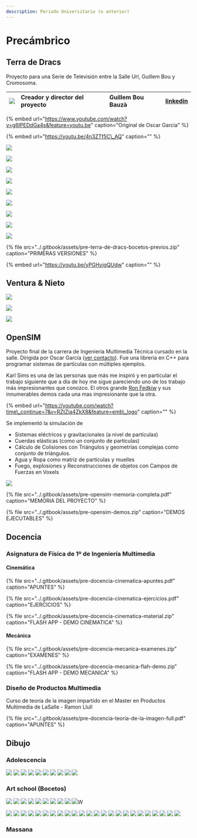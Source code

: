 ```yaml
---
description: Periodo Universitario (o anterior)
---
```


# Precámbrico

## Terra de Dracs

Proyecto para una Serie de Televisión entre la Salle Url, Guillem Bou y Cromosoma.

| ![](../.gitbook/assets/colaborator-guillem-bou-bauza.jpg) | Creador y director del proyecto | Guillem Bou Bauzà | [linkedin](https://www.linkedin.com/in/guillem-bou-bauz%C3%A0-910a6956/) |
| :--- | :--- | :--- | :--- |


{% embed url="https://www.youtube.com/watch?v=g6IPEDdGa4s&feature=youtu.be" caption="Original de Oscar Garcia" %}

{% embed url="https://youtu.be/4n3ZTf5C\_AQ" caption="" %}

![](../.gitbook/assets/pre-terra-de-dracs-bocetos-2-.jpg)

![](../.gitbook/assets/pre-terra-de-dracs-bocetos-10-.jpg)

![](../.gitbook/assets/pre-terra-de-dracs-bocetos-5-.jpg)

![](../.gitbook/assets/pre-terra-de-dracs-bocetos-4-.jpg)

![](../.gitbook/assets/pre-terra-de-dracs-bocetos-8-.jpg)

![](../.gitbook/assets/pre-terra-de-dracs-bocetos-7-.jpg)

![](../.gitbook/assets/pre-terra-de-dracs-bocetos-6-.jpg)

![](../.gitbook/assets/pre-terra-de-dracs-bocetos-1-.jpg)

![](../.gitbook/assets/pre-terra-de-dracs-bocetos-3-.jpg)

{% file src="../.gitbook/assets/pre-terra-de-dracs-bocetos-previos.zip" caption="PRIMERAS VERSIONES" %}

{% embed url="https://youtu.be/yPGHyjgQUdw" caption="" %}

## **Ventura & Nieto**

![](../.gitbook/assets/pre-draw-ventura-and-nieto-groucho-1-.jpg)

![](../.gitbook/assets/pre-draw-ventura-and-nieto-groucho-2-.jpg)

![](../.gitbook/assets/pre-draw-ventura-and-nieto-groucho-3-.jpg)

## OpenSIM

Proyecto final de la carrera de Ingeniería Multimedia Técnica cursado en la salle. Dirigida por Oscar García \([ver contacto](equipo.md#personas-que-nos-han-acompanado)\). Fue una libreria en C++ para programar sistemas de partículas con múltiples ejemplos.

Karl Sims es una de las personas que más me inspiró y en particular el trabajo siguiente que a día de hoy me sigue pareciendo uno de los trabajo más impresionantes que conozco. El otros grande [Ron Fedkiw](http://physbam.stanford.edu/~fedkiw/) y sus innumerables demos cada una mas impresionante que la otra.

{% embed url="https://youtube.com/watch?time\_continue=7&v=RZtZia4ZkX8&feature=emb\_logo" caption="" %}

Se implementó la simulación de

* Sistemas eléctricos y gravitacionales  \(a nivel de partículas\)
* Cuerdas elásticas \(como un conjunto de partículas\)
* Cálculo de Colisiones con Triángulos y geometrías complejas como conjunto de triángulos.
* Agua y Ropa como matriz de partículas y muelles 
* Fuego, explosiones y Reconstrucciones de objetos con Campos de Fuerzas en Voxels 

![](../.gitbook/assets/pre-docencia-opensim.jpg)

{% file src="../.gitbook/assets/pre-opensim-memoria-completa.pdf" caption="MEMORIA DEL PROYECTO" %}

{% file src="../.gitbook/assets/pre-opensim-demos.zip" caption="DEMOS EJECUTABLES" %}

## Docencia

### Asignatura de Física de 1º de Ingeniería Multimedia

#### Cinemática

{% file src="../.gitbook/assets/pre-docencia-cinematica-apuntes.pdf" caption="APUNTES" %}

{% file src="../.gitbook/assets/pre-docencia-cinematica-ejercicios.pdf" caption="EJERCICIOS" %}

{% file src="../.gitbook/assets/pre-docencia-cinematica-material.zip" caption="FLASH APP - DEMO CINEMATICA" %}

#### Mecánica

{% file src="../.gitbook/assets/pre-docencia-mecanica-examenes.zip" caption="EXAMENES" %}

{% file src="../.gitbook/assets/pre-docencia-mecanica-flah-demo.zip" caption="FLASH APP - DEMO MECANICA" %}

### Diseño de Productos Multimedia

Curso de teoría de la imagen impartido en el Master en Productos Multimedia de LaSalle - Ramon Llull

{% file src="../.gitbook/assets/pre-docencia-teoria-de-la-imagen-full.pdf" caption="APUNTES" %}

## Dibujo

### Adolescencia

![](../.gitbook/assets/pre-draw-16-1-.jpg) ![](../.gitbook/assets/pre-draw-16-2-.jpg) ![](../.gitbook/assets/pre-draw-16-3-.jpg) ![](../.gitbook/assets/pre-draw-16-4-.jpg) ![](../.gitbook/assets/pre-draw-16-5-.jpg) ![](../.gitbook/assets/pre-draw-16-6-.jpg) ![](../.gitbook/assets/pre-draw-16-7-.jpg) ![](../.gitbook/assets/pre-draw-16-8-.jpg) ![](../.gitbook/assets/pre-draw-16-9-.jpg) ![](../.gitbook/assets/pre-draw-16-10-.jpg)

### **Art school \(Bocetos\)**

![](../.gitbook/assets/pre-draw-art-1-.jpg) ![](https://github.com/Juancoll/gitbook-public/tree/5b031a56ff159403512a383d0d84929d1ecc0272/.gitbook/assets/pre-draw-art-2-.jpg) ![](https://github.com/Juancoll/gitbook-public/tree/5b031a56ff159403512a383d0d84929d1ecc0272/.gitbook/assets/pre-draw-art-3-.jpg) ![](https://github.com/Juancoll/gitbook-public/tree/5b031a56ff159403512a383d0d84929d1ecc0272/.gitbook/assets/pre-draw-art-4-.jpg) ![](https://github.com/Juancoll/gitbook-public/tree/5b031a56ff159403512a383d0d84929d1ecc0272/.gitbook/assets/pre-draw-art-5-.jpg) ![](https://github.com/Juancoll/gitbook-public/tree/5b031a56ff159403512a383d0d84929d1ecc0272/.gitbook/assets/pre-draw-art-6-.jpg) ![](https://github.com/Juancoll/gitbook-public/tree/5b031a56ff159403512a383d0d84929d1ecc0272/.gitbook/assets/pre-draw-art-7-.jpg) ![](https://github.com/Juancoll/gitbook-public/tree/5b031a56ff159403512a383d0d84929d1ecc0272/.gitbook/assets/pre-draw-art-8-.jpg) ![](https://github.com/Juancoll/gitbook-public/tree/5b031a56ff159403512a383d0d84929d1ecc0272/.gitbook/assets/pre-draw-art-9-.jpg) ![](https://github.com/Juancoll/gitbook-public/tree/5b031a56ff159403512a383d0d84929d1ecc0272/.gitbook/assets/pre-draw-art-10-.jpg)W

![](../.gitbook/assets/pre-draw-art-v-1-.jpg) ![](https://github.com/Juancoll/gitbook-public/tree/5b031a56ff159403512a383d0d84929d1ecc0272/.gitbook/assets/pre-draw-art-v-2-.jpg) ![](https://github.com/Juancoll/gitbook-public/tree/5b031a56ff159403512a383d0d84929d1ecc0272/.gitbook/assets/pre-draw-art-v-3-.jpg) ![](https://github.com/Juancoll/gitbook-public/tree/5b031a56ff159403512a383d0d84929d1ecc0272/.gitbook/assets/pre-draw-art-v-4-.jpg) ![](https://github.com/Juancoll/gitbook-public/tree/5b031a56ff159403512a383d0d84929d1ecc0272/.gitbook/assets/pre-draw-art-v-5-.jpg) ![](https://github.com/Juancoll/gitbook-public/tree/5b031a56ff159403512a383d0d84929d1ecc0272/.gitbook/assets/pre-draw-art-v-6-.jpg) ![](https://github.com/Juancoll/gitbook-public/tree/5b031a56ff159403512a383d0d84929d1ecc0272/.gitbook/assets/pre-draw-art-v-7-.jpg) ![](https://github.com/Juancoll/gitbook-public/tree/5b031a56ff159403512a383d0d84929d1ecc0272/.gitbook/assets/pre-draw-art-v-8-.jpg) ![](https://github.com/Juancoll/gitbook-public/tree/5b031a56ff159403512a383d0d84929d1ecc0272/.gitbook/assets/pre-draw-art-v-9-.jpg) ![](https://github.com/Juancoll/gitbook-public/tree/5b031a56ff159403512a383d0d84929d1ecc0272/.gitbook/assets/pre-draw-art-v-10-.jpg) ![](https://github.com/Juancoll/gitbook-public/tree/5b031a56ff159403512a383d0d84929d1ecc0272/.gitbook/assets/pre-draw-art-v-11-.jpg) ![](https://github.com/Juancoll/gitbook-public/tree/5b031a56ff159403512a383d0d84929d1ecc0272/.gitbook/assets/pre-draw-art-v-12-.jpg) ![](https://github.com/Juancoll/gitbook-public/tree/5b031a56ff159403512a383d0d84929d1ecc0272/.gitbook/assets/pre-draw-art-v-13-.jpg) ![](https://github.com/Juancoll/gitbook-public/tree/5b031a56ff159403512a383d0d84929d1ecc0272/.gitbook/assets/pre-draw-art-v-14-.jpg) ![](https://github.com/Juancoll/gitbook-public/tree/5b031a56ff159403512a383d0d84929d1ecc0272/.gitbook/assets/pre-draw-art-v-15-.jpg) ![](https://github.com/Juancoll/gitbook-public/tree/5b031a56ff159403512a383d0d84929d1ecc0272/.gitbook/assets/pre-draw-art-v-16-.jpg) ![](https://github.com/Juancoll/gitbook-public/tree/5b031a56ff159403512a383d0d84929d1ecc0272/.gitbook/assets/pre-draw-art-v-17-.jpg) ![](https://github.com/Juancoll/gitbook-public/tree/5b031a56ff159403512a383d0d84929d1ecc0272/.gitbook/assets/pre-draw-art-v-18-.jpg) ![](https://github.com/Juancoll/gitbook-public/tree/5b031a56ff159403512a383d0d84929d1ecc0272/.gitbook/assets/pre-draw-art-v-19-.jpg) ![](https://github.com/Juancoll/gitbook-public/tree/5b031a56ff159403512a383d0d84929d1ecc0272/.gitbook/assets/pre-draw-art-v-20-.jpg) ![](https://github.com/Juancoll/gitbook-public/tree/5b031a56ff159403512a383d0d84929d1ecc0272/.gitbook/assets/pre-draw-art-v-21-.jpg) ![](https://github.com/Juancoll/gitbook-public/tree/5b031a56ff159403512a383d0d84929d1ecc0272/.gitbook/assets/pre-draw-art-v-22-.jpg) ![](https://github.com/Juancoll/gitbook-public/tree/5b031a56ff159403512a383d0d84929d1ecc0272/.gitbook/assets/pre-draw-art-v-23-.jpg) ![](https://github.com/Juancoll/gitbook-public/tree/5b031a56ff159403512a383d0d84929d1ecc0272/.gitbook/assets/pre-draw-art-v-24W-.jpg)

### Massana

